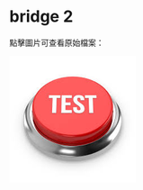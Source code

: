 # bridge 2

點擊圖片可查看原始檔案：

[![測試照片](imgs_b/p2.jpg)](https://kse01278856.github.io/testphoto/imgs/p1.jpg)
